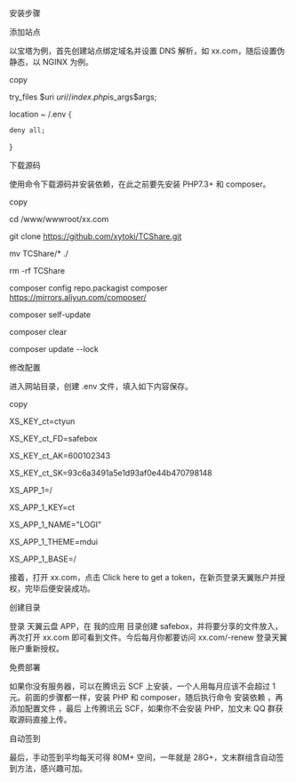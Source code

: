 安装步骤

添加站点

以宝塔为例，首先创建站点绑定域名并设置 DNS 解析，如 xx.com，随后设置伪静态，以 NGINX 为例。

copy

try_files $uri $uri/ /index.php$is_args$args;

location ~ /\.env {

    deny all;

}

下载源码

使用命令下载源码并安装依赖，在此之前要先安装 PHP7.3+ 和 composer。

copy

cd /www/wwwroot/xx.com

git clone https://github.com/xytoki/TCShare.git

mv TCShare/* ./

rm -rf TCShare

composer config repo.packagist composer https://mirrors.aliyun.com/composer/

composer self-update

composer clear

composer update --lock

修改配置

进入网站目录，创建 .env 文件，填入如下内容保存。

copy

XS_KEY_ct=ctyun

XS_KEY_ct_FD=safebox

XS_KEY_ct_AK=600102343

XS_KEY_ct_SK=93c6a3491a5e1d93af0e44b470798148

XS_APP_1=/

XS_APP_1_KEY=ct

XS_APP_1_NAME="LOGI"

XS_APP_1_THEME=mdui

XS_APP_1_BASE=/

接着，打开 xx.com，点击 Click here to get a token，在新页登录天翼账户并授权，完毕后便安装成功。

创建目录

登录 天翼云盘 APP，在 我的应用 目录创建 safebox，并将要分享的文件放入，再次打开 xx.com 即可看到文件。今后每月你都要访问 xx.com/-renew 登录天翼账户重新授权。

免费部署

如果你没有服务器，可以在腾讯云 SCF 上安装，一个人用每月应该不会超过 1 元。前面的步骤都一样，安装 PHP 和 composer，随后执行命令 安装依赖 ，再 添加配置文件 ，最后 上传腾讯云 SCF，如果你不会安装 PHP，加文末 QQ 群获取源码直接上传。

自动签到

最后，手动签到平均每天可得 80M+ 空间，一年就是 28G+，文末群组含自动签到方法，感兴趣可加。
